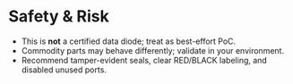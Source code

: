 # Safety & Risk

- This is **not** a certified data diode; treat as best-effort PoC.
- Commodity parts may behave differently; validate in your environment.
- Recommend tamper-evident seals, clear RED/BLACK labeling, and disabled unused ports.
